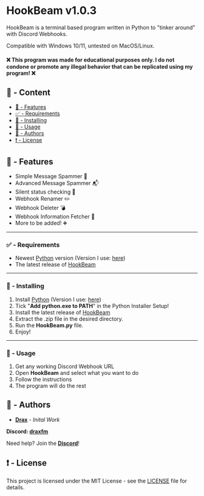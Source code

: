# HookBeam v1.0.3

HookBeam is a terminal based program written in Python to "tinker around" with Discord Webhooks.

Compatible with Windows 10/11, untested on MacOS/Linux.

#### :x: This program was made for educational purposes only. I do not condone or promote any illegal behavior that can be replicated using my program! :x:

## :large_blue_circle: - Content
- [:100: - Features](#features)
- [:white_check_mark: - Requirements](#requirements)
- [:hammer: - Installing](#installing)
- [:toolbox:  - Usage](#usage)
- [:wave: - Authors](#authors)
- [:exclamation: - License](#license)

## <a id="features"></a> :100: - Features

- Simple Message Spammer :incoming_envelope:
- Advanced Message Spammer :mailbox_with_mail:
- Silent status checking :syringe:
- Webhook Renamer :pencil2:
- Webhook Deleter :bomb:
- Webhook Information Fetcher :key:
- More to be added! :heavy_plus_sign:

---

### <a id="requirements"></a> :white_check_mark: - Requirements

* Newest [Python](https://www.python.org) version (Version I use: [here](https://www.python.org/ftp/python/3.12.2/python-3.12.2-amd64.exe))
* The latest release of [HookBeam](https://github.com/DraxFM/HookBeam/releases/download/HookBeam/HookBeam.zip)

---

### <a id="installing"></a> :hammer: - Installing

1. Install [Python](https://www.python.org) (Version I use: [here](https://www.python.org/ftp/python/3.12.2/python-3.12.2-amd64.exe))
2. Tick "**Add python.exe to PATH**" in the Python Installer Setup!
3. Install the latest release of [HookBeam](https://github.com/DraxFM/HookBeam/releases/download/HookBeam/HookBeam.zip)
4. Extract the .zip file in the desired directory.
5. Run the **HookBeam.py** file.
6. Enjoy!

---

### <a id="usage"></a> :toolbox: - Usage

1. Get any working Discord Webhook URL
2. Open **HookBeam** and select what you want to do
3. Follow the instructions
4. The program will do the rest

## <a id="authors"></a> :wave: - Authors

* [**Drax**](https://github.com/DraxFM) - *Inital Work*

**Discord: [draxfm](https://discord.com/users/654343206275907585)**

Need help? Join the [**Discord**](https://discord.gg/sEXECdC3Et)!

## <a id="license"></a> :exclamation: - License

This project is licensed under the MIT License - see the [LICENSE](LICENSE) file for details.
